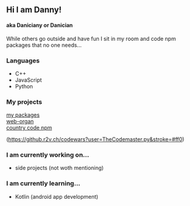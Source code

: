 ## Hi I am Danny!
#### aka Daniciany or Danician


While others go outside and have fun I sit in my room and code npm packages that no one needs... 

### Languages
- C++
- JavaScript
- Python

### My projects
[my packages](https://www.npmjs.com/settings/danician/packages) <br>
[web-organ](https://web-organ.netlify.app/) <br>
[country code npm](https://coodes.netlify.app)


(https://github.r2v.ch/codewars?user=TheCodemaster.py&stroke=#ff0)

### I am currently working on...
- side projects (not woth mentioning)


### I am currently learning...
- Kotlin (android app development)

<!--
**Daniciany/Daniciany** is a ✨ _special_ ✨ repository because its `README.md` (this file) appears on your GitHub profile.

Here are some ideas to get you started:

- 🔭 I’m currently working on ...
- 🌱 I’m currently learning ...
- 👯 I’m looking to collaborate on ...
- 🤔 I’m looking for help with ...
- 💬 Ask me about ...
- 📫 How to reach me: ...
- 😄 Pronouns: ...
- ⚡ Fun fact: ...
-->
